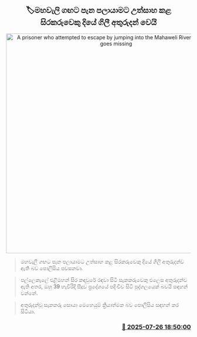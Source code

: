 <p align='center'><b><h2 align='center' title='A prisoner who attempted to escape by jumping into the Mahaweli River drowns and goes missing'>🏷මහවැලි ගඟට පැන පලායාමට උත්සාහ කළ සිරකරුවෙකු දියේ ගිලී අතුරුදන් වෙයි</h2></b></p>
<p align='center'><img src='https://helakuru.sgp1.cdn.digitaloceanspaces.com/esana/images/lib/sea-nn-archived.jpg' width='600' alt='A prisoner who attempted to escape by jumping into the Mahaweli River drowns and goes missing'></p>

> මහවැලි ගඟට පැන පලායාමට උත්සාහ කළ සිරකරුවෙකු දියේ ගිලී අතුරුදන්ව ඇති බව පොලීසිය පවසනවා.

> පල්ලෙකැලේ එළිමහන් සිර කඳවුරේ රඳවා සිටි සැකකරුවෙකු එලෙස අතුරුදන්ව ඇති අතර, ඔහු 39 හැවිරිදි සීදූව ප්‍රදේශයේ පදිංචිව සිටි පුද්ගලයෙක් බවයි සඳහන් වන්නේ.

> අතුරුදන්වූ සැකකරු සොයා මෙහෙයුම් ක්‍රියාත්මක බව පොලිසිය සඳහන් කර සිටියා.



<h3 align='right'><a href='https://www.helakuru.lk/esana/p/112182/'>📅 2025-07-26 18:50:00</a></h3>
